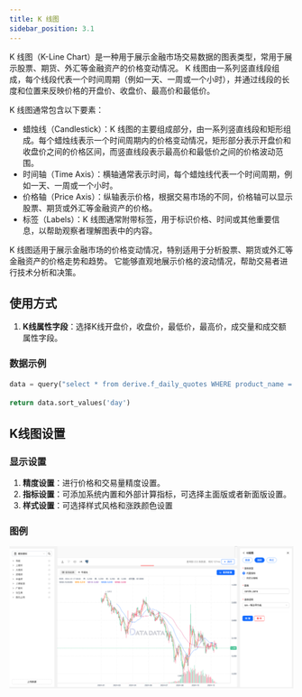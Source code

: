 ```yaml
---
title: K 线图
sidebar_position: 3.1
---
```


K 线图（K-Line Chart）是一种用于展示金融市场交易数据的图表类型，常用于展示股票、期货、外汇等金融资产的价格变动情况。
K 线图由一系列竖直线段组成，每个线段代表一个时间周期（例如一天、一周或一个小时），并通过线段的长度和位置来反映价格的开盘价、收盘价、最高价和最低价。

K 线图通常包含以下要素：

- 蜡烛线（Candlestick）：K 线图的主要组成部分，由一系列竖直线段和矩形组成。每个蜡烛线表示一个时间周期内的价格变动情况，矩形部分表示开盘价和收盘价之间的价格区间，而竖直线段表示最高价和最低价之间的价格波动范围。
- 时间轴（Time Axis）：横轴通常表示时间，每个蜡烛线代表一个时间周期，例如一天、一周或一个小时。
- 价格轴（Price Axis）：纵轴表示价格，根据交易市场的不同，价格轴可以显示股票、期货或外汇等金融资产的价格。
- 标签（Labels）：K 线图通常附带标签，用于标识价格、时间或其他重要信息，以帮助观察者理解图表中的内容。

K 线图适用于展示金融市场的价格变动情况，特别适用于分析股票、期货或外汇等金融资产的价格走势和趋势。
它能够直观地展示价格的波动情况，帮助交易者进行技术分析和决策。

## 使用方式


1. **K线属性字段**：选择K线开盘价，收盘价，最低价，最高价，成交量和成交额属性字段。



### 数据示例

```py
data = query("select * from derive.f_daily_quotes WHERE product_name = '螺纹钢' and contract = 'RB2501' ")

return data.sort_values('day')
```


## K线图设置

### 显示设置

1. **精度设置**：进行价格和交易量精度设置。
2. **指标设置**：可添加系统内置和外部计算指标，可选择主面版或者新面版设置。
3. **样式设置**：可选择样式风格和涨跌颜色设置  

### 图例

![K线图](./kline.png)
